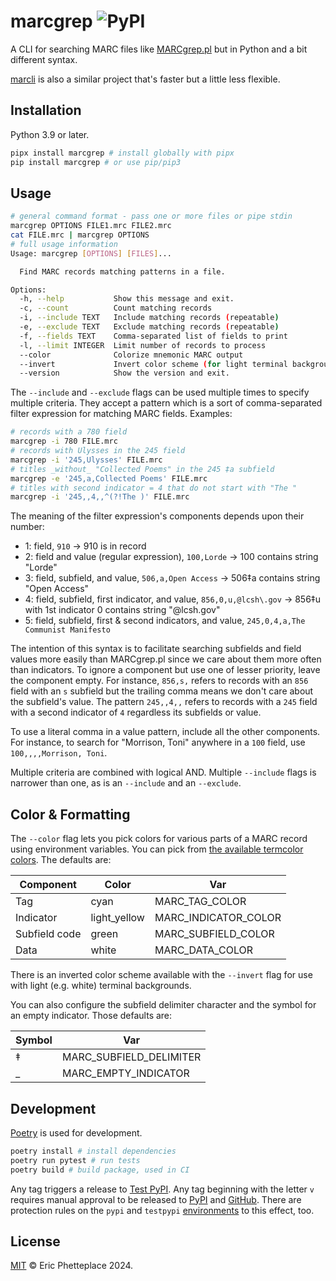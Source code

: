 # marcgrep ![PyPI](https://img.shields.io/pypi/v/marcgrep)

A CLI for searching MARC files like [MARCgrep.pl](https://pusc.it/bib/MARCgrep) but in Python and a bit different syntax.

[marcli](https://github.com/hectorcorrea/marcli) is also a similar project that's faster but a little less flexible.

## Installation

Python 3.9 or later.

```sh
pipx install marcgrep # install globally with pipx
pip install marcgrep # or use pip/pip3
```

## Usage

```sh
# general command format - pass one or more files or pipe stdin
marcgrep OPTIONS FILE1.mrc FILE2.mrc
cat FILE.mrc | marcgrep OPTIONS
# full usage information
Usage: marcgrep [OPTIONS] [FILES]...

  Find MARC records matching patterns in a file.

Options:
  -h, --help           Show this message and exit.
  -c, --count          Count matching records
  -i, --include TEXT   Include matching records (repeatable)
  -e, --exclude TEXT   Exclude matching records (repeatable)
  -f, --fields TEXT    Comma-separated list of fields to print
  -l, --limit INTEGER  Limit number of records to process
  --color              Colorize mnemonic MARC output
  --invert             Invert color scheme (for light terminal backgrounds)
  --version            Show the version and exit.
```

The `--include` and `--exclude` flags can be used multiple times to specify multiple criteria. They accept a pattern which is a sort of comma-separated filter expression for matching MARC fields. Examples:

```sh
# records with a 780 field
marcgrep -i 780 FILE.mrc
# records with Ulysses in the 245 field
marcgrep -i '245,Ulysses' FILE.mrc
# titles _without_ "Collected Poems" in the 245 ‡a subfield
marcgrep -e '245,a,Collected Poems' FILE.mrc
# titles with second indicator = 4 that do not start with "The "
marcgrep -i '245,,4,,^(?!The )' FILE.mrc
```

The meaning of the filter expression's components depends upon their number:

- 1: field, `910` -> 910 is in record
- 2: field and value (regular expression), `100,Lorde` -> 100 contains string "Lorde"
- 3: field, subfield, and value, `506,a,Open Access` -> 506‡a contains string "Open Access"
- 4: field, subfield, first indicator, and value, `856,0,u,@lcsh\.gov` -> 856‡u with 1st indicator 0 contains string "@lcsh.gov"
- 5: field, subfield, first & second indicators, and value, `245,0,4,a,The Communist Manifesto`

The intention of this syntax is to facilitate searching subfields and field values more easily than MARCgrep.pl since we care about them more often than indicators. To ignore a component but use one of lesser priority, leave the component empty. For instance, `856,s,` refers to records with an `856` field with an `s` subfield but the trailing comma means we don't care about the subfield's value. The pattern `245,,4,,` refers to records with a `245` field with a second indicator of `4` regardless its subfields or value.

To use a literal comma in a value pattern, include all the other components. For instance, to search for "Morrison, Toni" anywhere in a `100` field, use `100,,,,Morrison, Toni`.

Multiple criteria are combined with logical AND. Multiple `--include` flags is narrower than one, as is an `--include` and an `--exclude`.

## Color & Formatting

The `--color` flag lets you pick colors for various parts of a MARC record using environment variables. You can pick from [the available termcolor colors](https://github.com/termcolor/termcolor?tab=readme-ov-file#text-properties). The defaults are:

| Component | Color | Var |
|---|----|---|
| Tag | cyan | MARC_TAG_COLOR |
| Indicator | light_yellow | MARC_INDICATOR_COLOR |
| Subfield code | green | MARC_SUBFIELD_COLOR |
| Data | white | MARC_DATA_COLOR |

There is an inverted color scheme available with the `--invert` flag for use with light (e.g. white) terminal backgrounds.

You can also configure the subfield delimiter character and the symbol for an empty indicator. Those defaults are:

| Symbol | Var |
|---|---|
| ‡ | MARC_SUBFIELD_DELIMITER |
| _ | MARC_EMPTY_INDICATOR |

## Development

[Poetry](https://python-poetry.org/) is used for development.

```sh
poetry install # install dependencies
poetry run pytest # run tests
poetry build # build package, used in CI
```

Any tag triggers a release to [Test PyPI](https://test.pypi.org/project/marcgrep/). Any tag beginning with the letter `v` requires manual approval to be released to [PyPI](https://pypi.org/project/marcgrep/) and [GitHub](https://github.com/phette23/marcgreppy/releases). There are protection rules on the `pypi` and `testpypi` [environments](https://github.com/phette23/marcgreppy/settings/environments) to this effect, too.

## License

[MIT](https://opensource.org/license/mit) © Eric Phetteplace 2024.
